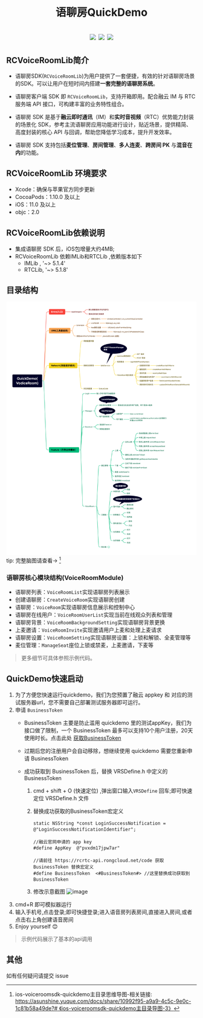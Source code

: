 <h1 align="center"> 语聊房QuickDemo  </h>

<p align="center">
<img src="https://img.shields.io/cocoapods/v/RCVoiceRoomLib.svg?style=flat" style="max-width: 100%;">
<img src="https://img.shields.io/cocoapods/p/RCVoiceRoomLib.svg?style=flat" style="max-width: 100%;">
<img src="https://img.shields.io/cocoapods/l/RCVoiceRoomLib.svg?style=flat" style="max-width: 100%;">
</p>




##  RCVoiceRoomLib简介

 * 语聊房SDK(`RCVoiceRoomLib`)为用户提供了一套便捷，有效的针对语聊房场景的SDK。可以让用户在短时间内搭建**一套完整的语聊房系统**。

 * 语聊房客户端 SDK 即 `RCVoiceRoomLib`，支持开箱即用。配合融云 IM 与 RTC 服务端 API 接口，可构建丰富的业务特性组合。

 * 语聊房 SDK 是基于**融云即时通讯**（IM）和**实时音视频**（RTC）优势能力封装的场景化 SDK，参考主流语聊房应用功能进行设计，贴近场景，提供精简、高度封装的核心 API 与回调，帮助您降低学习成本，提升开发效率。

 * 语聊房 SDK 支持包括**麦位管理**、**房间管理**、**多人连麦**、**跨房间 PK** 与**混音在内**的功能。


## RCVoiceRoomLib 环境要求
 * Xcode：确保与苹果官方同步更新
 * CocoaPods：1.10.0 及以上
 * iOS：11.0 及以上
 * objc：2.0
## RCVoiceRoomLib依赖说明
 * 集成语聊房 SDK 后，iOS包增量大约4MB;
 * RCVoiceRoomLib 依赖IMLib和RTCLib ,依赖版本如下
    * IMLib , '~> 5.1.4'
    * RTCLib, '~> 5.1.8'


## 目录结构

![](./img/QuickDemo(VodiceRoom).png)
tip: 完整脑图请查看-> [^脚注1]

### 语聊房核心模块结构(VoiceRoomModule)

* 语聊房列表：`VoiceRoomList`实现语聊房列表展示
* 创建语聊房：`CreateVoiceRoom`实现语聊房创建
* 语聊房：`VoiceRoom`实现语聊房信息展示和控制中心
* 语聊房在线用户：`VoiceRoomUserList`实现当前在线观众列表和管理
* 语聊房背景：`VoiceRoomBackgroundSetting`实现语聊房背景更换
* 上麦邀请：`VoiceRoomInvite`实现邀请用户上麦和处理上麦请求
* 语聊房设置：`VoiceRoomSetting`实现语聊房设置：上锁和解锁、全麦管理等
* 麦位管理：`ManageSeat`座位上锁或禁麦，上麦邀请，下麦等


> 更多细节可具体参照示例代码。

## QuickDemo快速启动

1. 为了方便您快速运行quickdemo，我们为您预置了融云 appkey 和 对应的测试服务器url，您不需要自己部署测试服务器即可运行。
2. 申请  `BusinessToken`
   * BusinessToken 主要是防止滥用 quickdemo 里的测试appKey，我们为接口做了限制，一个 BusinessToken 最多可以支持10个用户注册，20天使用时长。点击此处 [获取BusinessToken](https://rcrtc-api.rongcloud.net/code)
   * 过期后您的注册用户会自动移除，想继续使用 quickdemo 需要您重新申请 BusinessToken
   * 成功获取到 BusinessToken 后，替换 VRSDefine.h 中定义的 BusinessToken

      1. cmd + shift + O (快速定位) ,弹出窗口输入`VRSDefine` 回车;即可快速定位 VRSDefine.h 文件
      2.  替换成功获取的BusinessToken宏定义
           
            ```objc
            static NSString *const LoginSuccessNotification = @"LoginSuccessNotificationIdentifier";
            
            //融云官网申请的 app key
            #define AppKey  @"pvxdm17jpw7ar"
            
            //请前往 https://rcrtc-api.rongcloud.net/code 获取 BusinessToken 替换宏定义
            #define BusinessToken  <#BusinessToken#> //这里替换成功获取到 BusinessToken
            ```
      3. 修改示意截图
        ![image](https://github.com/rongcloud/ios-voiceroom-quickdemo/raw/main/img/business_token.png)
 3. cmd+R 即可模拟器运行
 4. 输入手机号,点击登录;即可快捷登录;进入语音房列表房间,直接进入房间,或者点击右上角创建语音房间
 5. Enjoy yourself 😊
 
> 示例代码展示了基本的api调用

## 其他

如有任何疑问请提交 issue

[^脚注1]:ios-voiceroomsdk-quickdemo主目录思维导图-相关链接: [https://asunshine.yuque.com/docs/share/10992f95-a9a9-4c5c-9e0c-1c81b58a49de?# 《ios-voiceroomsdk-quickdemo主目录导图-3》](https://asunshine.yuque.com/docs/share/10992f95-a9a9-4c5c-9e0c-1c81b58a49de?#%20%E3%80%8Aios-voiceroomsdk-quickdemo%E4%B8%BB%E7%9B%AE%E5%BD%95%E5%AF%BC%E5%9B%BE-3%E3%80%8B)